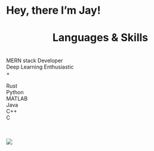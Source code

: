 
# Hey, there I’m Jay! 

<h1 align="center">Languages & Skills</h1>
<br/>
     MERN stack Developer
     
<br/>
Deep Learning Enthusiastic
<br/>
       +
<br/>
<br/>
     Rust
   <br/> 
   Python
   <br/>
   MATLAB
   <br/>
   Java
   <br/>
     C++
  <br/>
   C
  <br/>
  <br/>
  <br/>

        
![](https://c.tenor.com/CwZDbX7DvR8AAAAd/pixel-sakura.gif)
        
